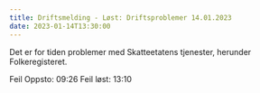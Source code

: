 ```yaml
---
title: Driftsmelding - Løst: Driftsproblemer 14.01.2023
date: 2023-01-14T13:30:00
---
```

Det er for tiden problemer med Skatteetatens tjenester, herunder Folkeregisteret.

Feil Oppsto: 09:26 
Feil løst: 13:10
